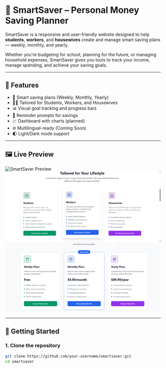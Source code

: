 # 🐷 SmartSaver – Personal Money Saving Planner

SmartSaver is a responsive and user-friendly website designed to help **students**, **workers**, and **housewives** create and manage smart saving plans — weekly, monthly, and yearly.

Whether you're budgeting for school, planning for the future, or managing household expenses, SmartSaver gives you tools to track your income, manage spending, and achieve your saving goals.

---

## 🌟 Features

- 🧠 Smart saving plans (Weekly, Monthly, Yearly)
- 👩‍🎓 Tailored for Students, Workers, and Housewives
- 📊 Visual goal tracking and progress bars
- 🔔 Reminder prompts for savings
- 📈 Dashboard with charts (planned)
- 🌐 Multilingual-ready (Coming Soon)
- 🌓 Light/Dark mode support

---

## 🖼️ Live Preview

![SmartSaver Preview](.smart1.png)
![SmartSaver Preview](./smart2.png)
![SmartSaver Preview](./smart3.png)

---

## 🚀 Getting Started

### 1. Clone the repository

```bash
git clone https://github.com/your-username/smartsaver.git
cd smartsaver
